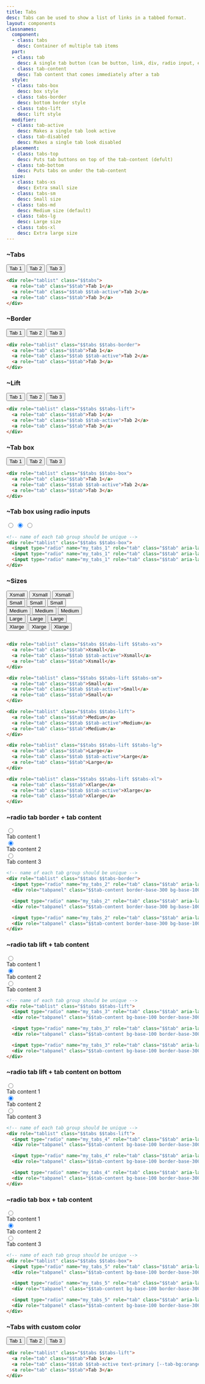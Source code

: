 ```yaml
---
title: Tabs
desc: Tabs can be used to show a list of links in a tabbed format.
layout: components
classnames:
  component:
  - class: tabs
    desc: Container of multiple tab items
  part:
  - class: tab
    desc: A single tab button (can be button, link, div, radio input, etc)
  - class: tab-content
    desc: Tab content that comes immediately after a tab
  style:
  - class: tabs-box
    desc: box style
  - class: tabs-border
    desc: bottom border style
  - class: tabs-lift
    desc: lift style
  modifier:
  - class: tab-active
    desc: Makes a single tab look active
  - class: tab-disabled
    desc: Makes a single tab look disabled
  placement:
  - class: tabs-top
    desc: Puts tab buttons on top of the tab-content (defult)
  - class: tab-bottom
    desc: Puts tabs on under the tab-content
  size:
  - class: tabs-xs
    desc: Extra small size
  - class: tabs-sm
    desc: Small size
  - class: tabs-md
    desc: Medium size (default)
  - class: tabs-lg
    desc: Large size
  - class: tabs-xl
    desc: Extra large size
---
```


<script>
  import Component from "$components/Component.svelte"
</script>

### ~Tabs
<div role="tablist" class="tabs">
  <button role="tab" class="tab">Tab 1</button>
  <button role="tab" class="tab tab-active">Tab 2</button>
  <button role="tab" class="tab">Tab 3</button>
</div>

```html
<div role="tablist" class="$$tabs">
  <a role="tab" class="$$tab">Tab 1</a>
  <a role="tab" class="$$tab $$tab-active">Tab 2</a>
  <a role="tab" class="$$tab">Tab 3</a>
</div>
```


### ~Border
<div role="tablist" class="tabs tabs-border">
  <button role="tab" class="tab">Tab 1</button>
  <button role="tab" class="tab tab-active">Tab 2</button>
  <button role="tab" class="tab">Tab 3</button>
</div>

```html
<div role="tablist" class="$$tabs $$tabs-border">
  <a role="tab" class="$$tab">Tab 1</a>
  <a role="tab" class="$$tab $$tab-active">Tab 2</a>
  <a role="tab" class="$$tab">Tab 3</a>
</div>
```


### ~Lift
<div role="tablist" class="tabs tabs-lift">
  <button role="tab" class="tab">Tab 1</button>
  <button role="tab" class="tab tab-active">Tab 2</button>
  <button role="tab" class="tab">Tab 3</button>
</div>

```html
<div role="tablist" class="$$tabs $$tabs-lift">
  <a role="tab" class="$$tab">Tab 1</a>
  <a role="tab" class="$$tab $$tab-active">Tab 2</a>
  <a role="tab" class="$$tab">Tab 3</a>
</div>
```


### ~Tab box
<div role="tablist" class="tabs tabs-box">
  <button role="tab" class="tab">Tab 1</button>
  <button role="tab" class="tab tab-active">Tab 2</button>
  <button role="tab" class="tab">Tab 3</button>
</div>

```html
<div role="tablist" class="$$tabs $$tabs-box">
  <a role="tab" class="$$tab">Tab 1</a>
  <a role="tab" class="$$tab $$tab-active">Tab 2</a>
  <a role="tab" class="$$tab">Tab 3</a>
</div>
```

### ~Tab box using radio inputs
<div role="tablist" class="tabs tabs-box">
  <input type="radio" name="my_tabs_1" role="tab" class="tab" aria-label="Tab 1" />
  <input type="radio" name="my_tabs_1" role="tab" class="tab" aria-label="Tab 2" checked="checked" />
  <input type="radio" name="my_tabs_1" role="tab" class="tab" aria-label="Tab 3" />
</div>

```html
<!-- name of each tab group should be unique -->
<div role="tablist" class="$$tabs $$tabs-box">
  <input type="radio" name="my_tabs_1" role="tab" class="$$tab" aria-label="Tab 1" />
  <input type="radio" name="my_tabs_1" role="tab" class="$$tab" aria-label="Tab 2" checked="checked" />
  <input type="radio" name="my_tabs_1" role="tab" class="$$tab" aria-label="Tab 3" />
</div>
```

### ~Sizes
<div class="flex flex-col items-center gap-6">
  <div role="tablist" class="tabs tabs-lift tabs-xs">
    <button role="tab" class="tab">Xsmall</button>
    <button role="tab" class="tab tab-active">Xsmall</button>
    <button role="tab" class="tab">Xsmall</button>
  </div>
  <div role="tablist" class="tabs tabs-lift tabs-sm">
    <button role="tab" class="tab">Small</button>
    <button role="tab" class="tab tab-active">Small</button>
    <button role="tab" class="tab">Small</button>
  </div>
  <div role="tablist" class="tabs tabs-lift">
    <button role="tab" class="tab">Medium</button>
    <button role="tab" class="tab tab-active">Medium</button>
    <button role="tab" class="tab">Medium</button>
  </div>
  <div role="tablist" class="tabs tabs-lift tabs-lg">
    <button role="tab" class="tab">Large</button>
    <button role="tab" class="tab tab-active">Large</button>
    <button role="tab" class="tab">Large</button>
  </div>
  <div role="tablist" class="tabs tabs-lift tabs-xl">
    <button role="tab" class="tab">Xlarge</button>
    <button role="tab" class="tab tab-active">Xlarge</button>
    <button role="tab" class="tab">Xlarge</button>
  </div>
</div>

```html

<div role="tablist" class="$$tabs $$tabs-lift $$tabs-xs">
  <a role="tab" class="$$tab">Xsmall</a>
  <a role="tab" class="$$tab $$tab-active">Xsmall</a>
  <a role="tab" class="$$tab">Xsmall</a>
</div>

<div role="tablist" class="$$tabs $$tabs-lift $$tabs-sm">
  <a role="tab" class="$$tab">Small</a>
  <a role="tab" class="$$tab $$tab-active">Small</a>
  <a role="tab" class="$$tab">Small</a>
</div>

<div role="tablist" class="$$tabs $$tabs-lift">
  <a role="tab" class="$$tab">Medium</a>
  <a role="tab" class="$$tab $$tab-active">Medium</a>
  <a role="tab" class="$$tab">Medium</a>
</div>

<div role="tablist" class="$$tabs $$tabs-lift $$tabs-lg">
  <a role="tab" class="$$tab">Large</a>
  <a role="tab" class="$$tab $$tab-active">Large</a>
  <a role="tab" class="$$tab">Large</a>
</div>

<div role="tablist" class="$$tabs $$tabs-lift $$tabs-xl">
  <a role="tab" class="$$tab">Xlarge</a>
  <a role="tab" class="$$tab $$tab-active">Xlarge</a>
  <a role="tab" class="$$tab">Xlarge</a>
</div>
```


### ~radio tab border + tab content
<div role="tablist" class="tabs tabs-border w-full my-10 lg:mx-10">
  <input type="radio" name="my_tabs_2" role="tab" class="tab" aria-label="Tab 1" />
  <div role="tabpanel" class="tab-content border-base-300 bg-base-100 p-10">Tab content 1</div>
  <input type="radio" name="my_tabs_2" role="tab" class="tab" aria-label="Tab 2" checked="checked" />
  <div role="tabpanel" class="tab-content border-base-300 bg-base-100 p-10">Tab content 2</div>
  <input type="radio" name="my_tabs_2" role="tab" class="tab" aria-label="Tab 3" />
  <div role="tabpanel" class="tab-content border-base-300 bg-base-100 p-10">Tab content 3</div>
</div>

```html
<!-- name of each tab group should be unique -->
<div role="tablist" class="$$tabs $$tabs-border">
  <input type="radio" name="my_tabs_2" role="tab" class="$$tab" aria-label="Tab 1" />
  <div role="tabpanel" class="$$tab-content border-base-300 bg-base-100 p-10">Tab content 1</div>

  <input type="radio" name="my_tabs_2" role="tab" class="$$tab" aria-label="Tab 2" checked="checked" />
  <div role="tabpanel" class="$$tab-content border-base-300 bg-base-100 p-10">Tab content 2</div>

  <input type="radio" name="my_tabs_2" role="tab" class="$$tab" aria-label="Tab 3" />
  <div role="tabpanel" class="$$tab-content border-base-300 bg-base-100 p-10">Tab content 3</div>
</div>
```


### ~radio tab lift + tab content
<div role="tablist" class="tabs tabs-lift w-full my-10 lg:mx-10">
  <input type="radio" name="my_tabs_3" role="tab" class="tab" aria-label="Tab 1" />
  <div role="tabpanel" class="tab-content bg-base-100 border-base-300 p-6">Tab content 1</div>
  <input type="radio" name="my_tabs_3" role="tab" class="tab" aria-label="Tab 2" checked="checked" />
  <div role="tabpanel" class="tab-content bg-base-100 border-base-300 p-6">Tab content 2</div>
  <input type="radio" name="my_tabs_3" role="tab" class="tab" aria-label="Tab 3" />
  <div role="tabpanel" class="tab-content bg-base-100 border-base-300 p-6">Tab content 3</div>
</div>

```html
<!-- name of each tab group should be unique -->
<div role="tablist" class="$$tabs $$tabs-lift">
  <input type="radio" name="my_tabs_3" role="tab" class="$$tab" aria-label="Tab 1" />
  <div role="tabpanel" class="$$tab-content bg-base-100 border-base-300 p-6">Tab content 1</div>

  <input type="radio" name="my_tabs_3" role="tab" class="$$tab" aria-label="Tab 2" checked="checked" />
  <div role="tabpanel" class="$$tab-content bg-base-100 border-base-300 p-6">Tab content 2</div>

  <input type="radio" name="my_tabs_3" role="tab" class="$$tab" aria-label="Tab 3" />
  <div role="tabpanel" class="$$tab-content bg-base-100 border-base-300 p-6">Tab content 3</div>
</div>
```



### ~radio tab lift + tab content on bottom
<div role="tablist" class="tabs tabs-bottom tabs-lift w-full my-10 lg:mx-10">
  <input type="radio" name="my_tabs_4" role="tab" class="tab" aria-label="Tab 1" />
  <div role="tabpanel" class="tab-content bg-base-100 border-base-300 p-6">Tab content 1</div>
  <input type="radio" name="my_tabs_4" role="tab" class="tab" aria-label="Tab 2" checked="checked" />
  <div role="tabpanel" class="tab-content bg-base-100 border-base-300 p-6">Tab content 2</div>
  <input type="radio" name="my_tabs_4" role="tab" class="tab" aria-label="Tab 3" />
  <div role="tabpanel" class="tab-content bg-base-100 border-base-300 p-6">Tab content 3</div>
</div>

```html
<!-- name of each tab group should be unique -->
<div role="tablist" class="$$tabs $$tabs-lift">
  <input type="radio" name="my_tabs_4" role="tab" class="$$tab" aria-label="Tab 1" />
  <div role="tabpanel" class="$$tab-content bg-base-100 border-base-300 p-6">Tab content 1</div>

  <input type="radio" name="my_tabs_4" role="tab" class="$$tab" aria-label="Tab 2" checked="checked" />
  <div role="tabpanel" class="$$tab-content bg-base-100 border-base-300 p-6">Tab content 2</div>

  <input type="radio" name="my_tabs_4" role="tab" class="$$tab" aria-label="Tab 3" />
  <div role="tabpanel" class="$$tab-content bg-base-100 border-base-300 p-6">Tab content 3</div>
</div>
```



### ~radio tab box + tab content
<div role="tablist" class="tabs tabs-box w-full my-10 lg:mx-10">
  <input type="radio" name="my_tabs_5" role="tab" class="tab" aria-label="Tab 1" />
  <div role="tabpanel" class="tab-content bg-base-100 border-base-300 p-6">Tab content 1</div>
  <input type="radio" name="my_tabs_5" role="tab" class="tab" aria-label="Tab 2" checked="checked" />
  <div role="tabpanel" class="tab-content bg-base-100 border-base-300 p-6">Tab content 2</div>
  <input type="radio" name="my_tabs_5" role="tab" class="tab" aria-label="Tab 3" />
  <div role="tabpanel" class="tab-content bg-base-100 border-base-300 p-6">Tab content 3</div>
</div>

```html
<!-- name of each tab group should be unique -->
<div role="tablist" class="$$tabs $$tabs-box">
  <input type="radio" name="my_tabs_5" role="tab" class="$$tab" aria-label="Tab 1" />
  <div role="tabpanel" class="$$tab-content bg-base-100 border-base-300 p-6">Tab content 1</div>

  <input type="radio" name="my_tabs_5" role="tab" class="$$tab" aria-label="Tab 2" checked="checked" />
  <div role="tabpanel" class="$$tab-content bg-base-100 border-base-300 p-6">Tab content 2</div>

  <input type="radio" name="my_tabs_5" role="tab" class="$$tab" aria-label="Tab 3" />
  <div role="tabpanel" class="$$tab-content bg-base-100 border-base-300 p-6">Tab content 3</div>
</div>
```


### ~Tabs with custom color
<div role="tablist" class="tabs tabs-lift">
  <button role="tab" class="tab">Tab 1</button>
  <button role="tab" class="tab tab-active [--tab-bg:orange] [--tab-border-color:red] text-primary">Tab 2</button>
  <button role="tab" class="tab">Tab 3</button>
</div>

```html
<div role="tablist" class="$$tabs $$tabs-lift">
  <a role="tab" class="$$tab">Tab 1</a>
  <a role="tab" class="$$tab $$tab-active text-primary [--tab-bg:orange] [--tab-border-color:red]"> Tab 2</a>
  <a role="tab" class="$$tab">Tab 3</a>
</div>
```
